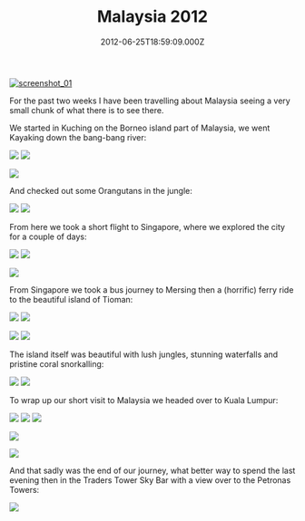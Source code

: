 ﻿---
coverImage: /images/fallback-post-header.png
date: "2012-06-25T18:59:09.000Z"
tags:
  - malaysia
  - personal
  - photos
  - travel
title: Malaysia 2012
oldUrl: /photos-personal/malaysia-2012
---

[![](https://www.mikecann.blog/wp-content/uploads/2012/06/screenshot_01.jpg "screenshot_01")](https://www.mikecann.blog/wp-content/uploads/2012/06/screenshot_01.jpg)

For the past two weeks I have been travelling about Malaysia seeing a very small chunk of what there is to see there.

<!-- more -->

We started in Kuching on the Borneo island part of Malaysia, we went Kayaking down the bang-bang river:

[![](https://lh6.googleusercontent.com/-xNKwovGuSJs/T-JMeEibVPI/AAAAAAAAxkg/ZNwJEFyFUPE/s288/021.jpg)](https://picasaweb.google.com/lh/photo/ZSkECk38U167HrVhBpkMz9MTjNZETYmyPJy0liipFm0?feat=embedwebsite) [![](https://lh5.googleusercontent.com/-9wquxXNjdh4/T-JL5Goi5NI/AAAAAAAAxj4/8flJiqfDnoo/s288/016.jpg)](https://picasaweb.google.com/lh/photo/Ci3wX9M4yA4mrwBVGA5EstMTjNZETYmyPJy0liipFm0?feat=embedwebsite)

[![](https://lh3.googleusercontent.com/-gqkLYqF2ij0/T-JMq7GJeBI/AAAAAAAAxkw/YjwGRYenHo4/s640/025.jpg)](https://picasaweb.google.com/lh/photo/35Zn96vUh15y99yZYf0xLdMTjNZETYmyPJy0liipFm0?feat=embedwebsite)

And checked out some Orangutans in the jungle:

[![](https://lh6.googleusercontent.com/-JUeMV8dL92o/T-JR7_MkxRI/AAAAAAAAxo4/eSKhd66pL5g/s288/069.jpg)](https://picasaweb.google.com/lh/photo/V8uAdtBBL2T_N9XK3YLt5tMTjNZETYmyPJy0liipFm0?feat=embedwebsite) [![](https://lh5.googleusercontent.com/-6xkxjVnvDo4/T-JTSEnWUcI/AAAAAAAAxpo/1yUNZOD6jTo/s288/075.jpg)](https://picasaweb.google.com/lh/photo/3N6iy02Jp6eN3wtpvt58jdMTjNZETYmyPJy0liipFm0?feat=embedwebsite)

From here we took a short flight to Singapore, where we explored the city for a couple of days:

[![](https://lh3.googleusercontent.com/-RgMEfcSDLdM/T-JWcOcIIGI/AAAAAAAAxsE/LWfWCCblYcs/s288/096.jpg)](https://picasaweb.google.com/lh/photo/FGjWumJJiqtBYFWw1To8l9MTjNZETYmyPJy0liipFm0?feat=embedwebsite) [![](https://lh3.googleusercontent.com/-HzAQj7qP1t4/T-JYcvvmEbI/AAAAAAAAxtU/XOWVe-2kwqY/s288/107.jpg)](https://picasaweb.google.com/lh/photo/9dSWvRyfP_gy6gH52k9sWNMTjNZETYmyPJy0liipFm0?feat=embedwebsite)

[![](https://lh4.googleusercontent.com/-Kx9w0JoWNX4/T-JZpDehqYI/AAAAAAAAxuM/qBsRB5mhxQQ/s640/114.jpg)](https://picasaweb.google.com/lh/photo/cepNlyF9C9FsTp9kBcsnhdMTjNZETYmyPJy0liipFm0?feat=embedwebsite)

From Singapore we took a bus journey to Mersing then a (horrific) ferry ride to the beautiful island of Tioman:

[![](https://lh6.googleusercontent.com/-I1ZbG5PCD-s/T-Jber7xLLI/AAAAAAAAxwc/GsVnzLN239Q/s288/134.jpg)](https://picasaweb.google.com/lh/photo/RHHbYCM8QMb-LdvEZ4rjwNMTjNZETYmyPJy0liipFm0?feat=embedwebsite) [![](https://lh6.googleusercontent.com/-iZfKBYvC7iY/T-JcBKwf1uI/AAAAAAAAxxE/anR-oUZF4I4/s288/139.jpg)](https://picasaweb.google.com/lh/photo/Ypn1tnKGHdjy2jTqONEyGdMTjNZETYmyPJy0liipFm0?feat=embedwebsite)

[![](https://lh3.googleusercontent.com/-54UFlcAd7x4/T-Jcdir2wNI/AAAAAAAAxxc/n3bzqBPinvc/s288/142.jpg)](https://picasaweb.google.com/lh/photo/fQaU5fFblBvR7jDUl2sM19MTjNZETYmyPJy0liipFm0?feat=embedwebsite) [![](https://lh4.googleusercontent.com/-AdM3TmNtMpE/T-Jcrv0Pk4I/AAAAAAAAxxs/cMx8FLcMsqA/s288/144.jpg)](https://picasaweb.google.com/lh/photo/FcaFUCErbPf7BbaWcLFzYNMTjNZETYmyPJy0liipFm0?feat=embedwebsite)

The island itself was beautiful with lush jungles, stunning waterfalls and pristine coral snorkalling:

[![](https://lh3.googleusercontent.com/-ZQYKBItUTXc/T-JdrT6Pl7I/AAAAAAAAxyU/SmB1TOtB8IU/s288/149.jpg)](https://picasaweb.google.com/lh/photo/XOL78dJCkPoPYpenqWGIa9MTjNZETYmyPJy0liipFm0?feat=embedwebsite) [![](https://lh3.googleusercontent.com/-0q6-dkFzq3c/T-JecscagcI/AAAAAAAAxzA/qxp1X3sRrSg/s288/154.jpg)](https://picasaweb.google.com/lh/photo/OxJYY7Ho8svqXtaqUzdl2dMTjNZETYmyPJy0liipFm0?feat=embedwebsite)

To wrap up our short visit to Malaysia we headed over to Kuala Lumpur:

[![](https://lh5.googleusercontent.com/-xHlcq8mAqII/T-JfPsPAeHI/AAAAAAAAxzo/bELUUTL66uQ/s288/159.jpg)](https://picasaweb.google.com/lh/photo/Gi3F9HRD-rqOu0bePOWjptMTjNZETYmyPJy0liipFm0?feat=embedwebsite) [![](https://lh3.googleusercontent.com/-tTvBxhg1pjs/T-JgA3j18CI/AAAAAAAAx0I/sDOJ0RBwdKs/s288/163.jpg)](https://picasaweb.google.com/lh/photo/gAQYnw77kX_lao1SzUmTvNMTjNZETYmyPJy0liipFm0?feat=embedwebsite) [![](https://lh5.googleusercontent.com/-7gGsGyETDe8/T-JgOXZRTxI/AAAAAAAAx0g/wwsMGh8mdG4/s288/166.jpg)](https://picasaweb.google.com/lh/photo/b9cl2n18eLXO3vqXmTDdfdMTjNZETYmyPJy0liipFm0?feat=embedwebsite)

[![](https://lh6.googleusercontent.com/-KvSmkaK4R58/T-JfDhIlXLI/AAAAAAAAxzg/TyizHYJkjl8/s640/158.jpg)](https://picasaweb.google.com/lh/photo/mfMlAB6VzN-cbM9RnzjeXNMTjNZETYmyPJy0liipFm0?feat=embedwebsite)

[![](https://lh5.googleusercontent.com/-FQzKU0UbX_8/T-Jg-QxlWPI/AAAAAAAAx1I/UqIEEhK9tXU/s640/172.jpg)](https://picasaweb.google.com/lh/photo/Xg_ufn4BnLKb-dldOFj1DdMTjNZETYmyPJy0liipFm0?feat=embedwebsite)

And that sadly was the end of our journey, what better way to spend the last evening then in the Traders Tower Sky Bar with a view over to the Petronas Towers:

[![](https://lh3.googleusercontent.com/-k7KK4usApm0/T-JjMfZjuUI/AAAAAAAAx2o/22Sh0pZOTYY/s640/185.jpg)](https://picasaweb.google.com/lh/photo/IeFGjHnnH8_5sMI0vPFCJ9MTjNZETYmyPJy0liipFm0?feat=embedwebsite)
